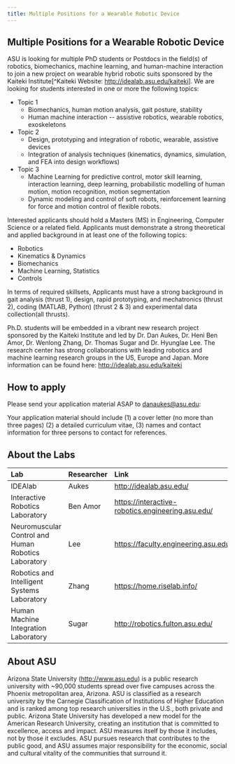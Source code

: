 ```yaml
---
title: Multiple Positions for a Wearable Robotic Device
---
```


## Multiple Positions for a Wearable Robotic Device

ASU is looking for multiple PhD students or Postdocs in the field(s) of robotics, biomechanics, machine learning, and human-machine interaction to join a new project on wearable hybrid robotic suits sponsored by the Kaiteki Institute[^Kaiteki Website: <http://idealab.asu.edu/kaiteki>]. We are looking for students interested in one or more the following topics:

-   Topic 1
    -   Biomechanics, human motion analysis, gait posture, stability
    -   Human machine interaction -- assistive robotics, wearable robotics, exoskeletons
-   Topic 2
    -   Design, prototyping and integration of robotic, wearable, assistive devices
    -   Integration of analysis techniques (kinematics, dynamics, simulation, and FEA into design workflows)
-   Topic 3
    -   Machine Learning for predictive control, motor skill learning, interaction learning, deep learning, probabilistic modelling of human motion, motion recognition, motion segmentation
    -   Dynamic modeling and control of soft robots, reinforcement learning for force and motion control of flexible robots.

Interested applicants should hold a Masters (MS) in Engineering, Computer Science or a related field. Applicants must demonstrate a strong theoretical and applied background in at least one of the following topics:

-   Robotics
-   Kinematics & Dynamics
-   Biomechanics
-   Machine Learning, Statistics
-   Controls

In terms of required skillsets, Applicants must have a strong background in gait analysis (thrust 1), design, rapid prototyping, and mechatronics (thrust 2), coding (MATLAB, Python) (thrust 2 & 3) and experimental data collection(all thrusts).

Ph.D. students will be embedded in a vibrant new research project sponsored by the Kaiteki Institute and led by Dr. Dan Aukes, Dr. Heni Ben Amor, Dr. Wenlong Zhang, Dr. Thomas Sugar and Dr. Hyunglae Lee. The research center has strong collaborations with leading robotics and machine learning research groups in the US, Europe and Japan. More information can be found here: <http://idealab.asu.edu/kaiteki>

## How to apply

Please send your application material ASAP to danaukes@asu.edu:

Your application material should include (1) a cover letter (no more than three pages) (2) a detailed curriculum vitae, (3) names and contact information for three persons to contact for references.

## About the Labs

| Lab                                                 | Researcher | Link                                                |
|:----------------------------------------------------|:-----------|:----------------------------------------------------|
| IDEAlab                                             | Aukes      | <http://idealab.asu.edu/>                           |
| Interactive Robotics Laboratory                     | Ben Amor   | <https://interactive-robotics.engineering.asu.edu/> |
| Neuromuscular Control and Human Robotics Laboratory | Lee        | <https://faculty.engineering.asu.edu/hlee>          |
| Robotics and Intelligent Systems Laboratory         | Zhang      | <https://home.riselab.info/>                        |
| Human Machine Integration Laboratory                | Sugar      | <http://robotics.fulton.asu.edu/>                   |

## About ASU

Arizona State University (<http://www.asu.edu>) is a public research university with ~90,000 students spread over five campuses across the Phoenix metropolitan area, Arizona. ASU is classified as a research university by the Carnegie Classification of Institutions of Higher Education and is ranked among top research universities in the U.S., both private and public. Arizona State University has developed a new model for the American Research University, creating an institution that is committed to excellence, access and impact. ASU measures itself by those it includes, not by those it excludes. ASU pursues research that contributes to the public good, and ASU assumes major responsibility for the economic, social and cultural vitality of the communities that surround it.
